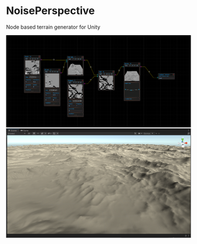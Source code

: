 # NoisePerspective
Node based terrain generator for Unity

![Nodes](/Screenshots/Nodes.png?raw=true "Nodes")
![Terrain](/Screenshots/Terrain.png?raw=true "Terrain")
